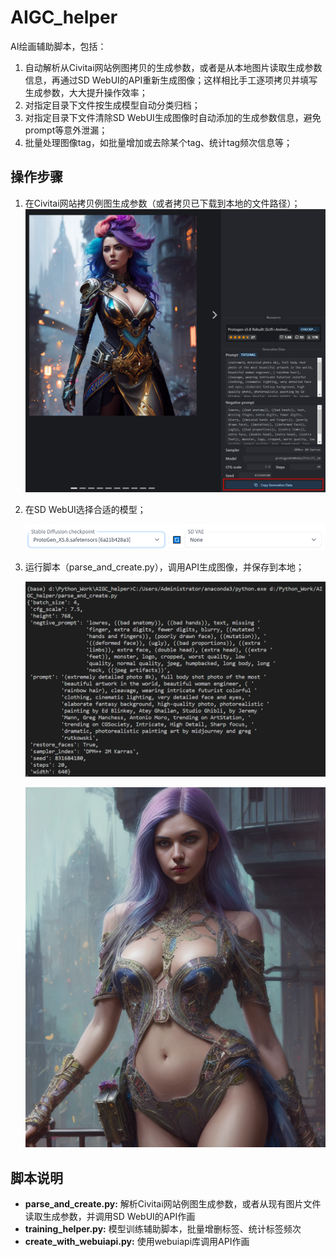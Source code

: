 # AIGC_helper
AI绘画辅助脚本，包括：
1. 自动解析从Civitai网站例图拷贝的生成参数，或者是从本地图片读取生成参数信息，再通过SD WebUI的API重新生成图像；这样相比手工逐项拷贝并填写生成参数，大大提升操作效率；
2. 对指定目录下文件按生成模型自动分类归档；
3. 对指定目录下文件清除SD WebUI生成图像时自动添加的生成参数信息，避免prompt等意外泄漏；
4. 批量处理图像tag，如批量增加或去除某个tag、统计tag频次信息等；

## 操作步骤

1. 在Civitai网站拷贝例图生成参数（或者拷贝已下载到本地的文件路径）；
    ![image-20230311233953065](./image/image-20230311233953065.png)

2. 在SD WebUI选择合适的模型；

   ![image-20230311234019615](./image/image-20230311234019615.png)

3. 运行脚本（parse_and_create.py），调用API生成图像，并保存到本地；

   ![image-20230311234515362](./image/image-20230311234515362.png)

   ![(extremely detailed photo 8k), full body shot photo of the most beautiful artwork in the world, beautiful woman engineer, ( rainbow hair), cleava_0](./image/rainbow-hair.png)

## 脚本说明

- **parse_and_create.py:** 解析Civitai网站例图生成参数，或者从现有图片文件读取生成参数，并调用SD WebUI的API作画
- **training_helper.py:** 模型训练辅助脚本，批量增删标签、统计标签频次
- **create_with_webuiapi.py:** 使用webuiapi库调用API作画
